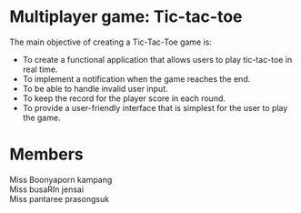# Multiplayer game: Tic-tac-toe 
The main objective of creating a Tic-Tac-Toe game is:
- To create a functional application that allows users to play tic-tac-toe in real time.
- To implement a notification when the game reaches the end.
- To be able to handle invalid user input.
- To keep the record for the player score in each round.
- To provide a user-friendly interface that is simplest for the user to play the game.

# Members
Miss Boonyaporn kampang                    
Miss busaRIn jensai			   
Miss pantaree prasongsuk		   
